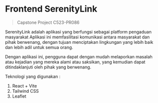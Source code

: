 # Frontend SerenityLink

> Capstone Project C523-PR086

<p>
SerenityLink adalah aplikasi yang berfungsi sebagai platform pengaduan masyarakat Aplikasi ini memfasilitasi komunikasi antara masyarakat dan pihak berwenang, dengan tujuan menciptakan lingkungan yang lebih baik dan lebih adil untuk semua orang.
</p>
<p>
Dengan aplikasi ini, pengguna dapat dengan mudah melaporkan masalah atau kejadian yang mereka alami atau saksikan, yang kemudian dapat ditindaklanjuti oleh pihak yang berwenang.
</p>
Teknologi yang digunakan :

1. React + Vite
2. Tailwind CSS
3. Leaflet
